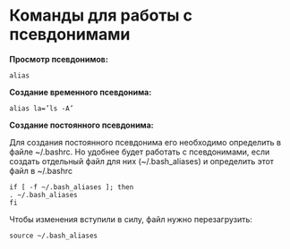 # Команды для работы с псевдонимами

**Просмотр псевдонимов:** 

    alias

**Создание временного псевдонима:** 

    alias la=’ls -A’
    
**Создание постоянного псевдонима:**

Для создания постоянного псевдонима его необходимо определить в файле ~/.bashrc. Но удобнее будет работать с 
псевдонимами, если создать отдельный файл для них (~/.bash_aliases) и определить этот файл в ~/.bashrc
    
    if [ -f ~/.bash_aliases ]; then 
    . ~/.bash_aliases 
    fi

Чтобы изменения вступили в силу, файл нужно перезагрузить:
    
    source ~/.bash_aliases
